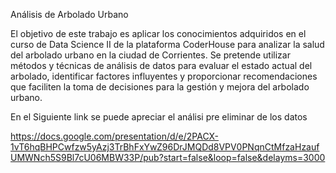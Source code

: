 Análisis de Arbolado Urbano


El objetivo de este trabajo es aplicar los conocimientos adquiridos en el curso de Data Science II de la plataforma CoderHouse
para analizar la salud del arbolado urbano en la ciudad de Corrientes.
Se pretende utilizar métodos y técnicas de análisis de datos para evaluar el estado actual del arbolado,
identificar factores influyentes y proporcionar recomendaciones que faciliten la toma de decisiones para la gestión y mejora del arbolado urbano.

En el Siguiente link se puede apreciar el análisi pre eliminar de los datos


https://docs.google.com/presentation/d/e/2PACX-1vT6hqBHPCwfzw5yAzj3TrBhFxYwZ96DrJMQDd8VPV0PNqnCtMfzaHzaufUMWNch5S9Bl7cU06MBW33P/pub?start=false&loop=false&delayms=3000
